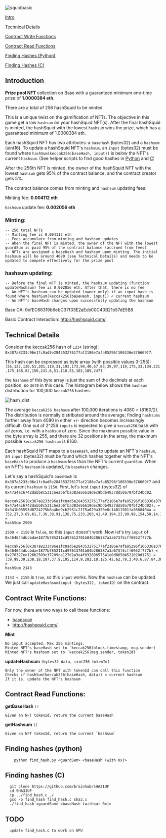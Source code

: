 
![squidbasic](https://github.com/hashsquid/hashsquid/assets/162920851/fb1bb752-90bb-4524-9895-bdb50a94dd5d)

[Intro](#introduction)

[Technical Details](#technical-details)

[Contract Write Functions](#contract-write-functions)

[Contract Read Functions](#contract-read-functions)

[Finding Hashes (Python)](#finding-hashes-python)

[Finding Hashes (C)](#finding-hashes-c)
    

## Introduction
  **Prize pool NFT** collection on Base with a guaranteed minimum one-time prize of **1.0000384 eth**.

  There are a total of 256 hashSquid to be minted
  
  This is a unique twist on the gamification of NFTs. The objective in this game get a low `hashsum` on your hashSquid NFT(s). After the final hashSquid is minted, the hashSquid with the lowest `hashsum` wins the prize, which has a guaranteed minimum of 1.0000384 eth. 

  Each hashSquid NFT has two attributes: a `baseHash` (bytes32) and a `hashsum` (uint16). To update a hashSquid NFT's `hashsum`, an `input` (bytes32) must be found where `hashSum(keccak256(baseHash, input))` is below the NFT's current `hashsum`.  (See helper scripts to find good hashes in [Python](#finding-hashes-python) and [C](#finding-hashes-c))

  After the 256th NFT is minted, the owner of the hashSquid NFT with the lowest `hashsum` gets 95% of the contract balance, and the contract creator gets 5%.  

  The contract balance comes from minting and `hashsum` updating fees: 

Minting fee: **0.004112 eth**

`hashsum` update fee: **0.002056 eth**

### Minting:

    -- 256 total NFTs
    -- Minting fee is 0.004112 eth
    -- Fees accumulate from minting and hashsum updates
    -- When the final NFT is minted, the owner of the NFT with the lowest guardSum is paid 95% of the contract balance (accrued from fees)
    -- NFTs are assigned a baseHash and hashsum upon minting. The initial hashsum will be around 4080 (see Technical Details) and needs to be updated to compete effectively for the prize pool
    
### hashsum updating:

    -- Before the final NFT is minted, the hashsum updating (function: updateHashsum) fee is 0.002056 eth. After that, there is no fee
    -- An NFT's hashsum can be updated (owner only) if an input hash is found where hashSum(keccak256(baseHash, input)) < current hashsum
    -- An NFT's baseHash changes upon successfully updating the hashsum

Base CA: 0xfEC66319b6ebC37f33E2aEcb00C40B21b57dE5B8

Basic Contract Interaction: http://hashsquid.com/

## Technical Details
  Consider the keccak256 hash of `1234` (string): 
  `0x387a8233c96e1fc0ad5e284353276177af2186e7afa85296f106336e376669f7`. 
  
  This hash can be expressed as byte array (with possible values 0-255): 
  `[56,122,130,51,201,110,31,192,173,94,40,67,83,39,97,119,175,33,134,231,175,168,82,150,241,6,51,110,55,102,105,247] `
  
  the `hashSum` of this byte array is just the sum of the decimals at each position, so `3670` in this case. The histogram below shows the `hashsum` distribution for 100,000 `keccak256` hashes:
  
  ![hash_dist](https://github.com/hashsquid/hashsquid/assets/162920851/146f6b2f-6001-4bb8-ab3a-9d408ad23fba)

   The average `keccak256 hashsum` after 100,000 iterations is 4080 = (8160/2). The distribution is normally distributed around the average; finding `hashsums` further away from 4080 in either +/- direction becomes increasingly difficult. One out of 2^256 `inputs` is expected to give a `keccak256` hash with all zeros, i.e. with a `hashsum` of zero. Since the maximum possible value in the byte array is 255, and there are 32 positions in the array, the maximum possible `keccak256 hashsum` is 8160. 

  Each hashSquid NFT maps to a `baseHash`, and to update an NFT's `hashsum`, an `input` (bytes32) must be found which hashes together with the NFT's `baseHash` to produce a `hashsum` less than the NFT's current `guardSum`. When an NFT's `hashsum` is updated, its `baseHash` changes.
  
  Let's say a hashSquid's `baseHash` is `0x387a8233c96e1fc0ad5e284353276177af2186e7afa85296f106336e376669f7` and its current `hashsum` is `2150`. First, let's test `input` (bytes32) of `0x47a4ac6742dabb8c531c6e2b6fba383e56619dec9bdb4937dd50a707bf24bd02`.
  
```
keccak256(0x387a8233c96e1fc0ad5e284353276177af2186e7afa85296f106336e376669f7, 0x47a4ac6742dabb8c531c6e2b6fba383e56619dec9bdb4937dd50a707bf24bd02), =
0x341b03593d0724275b8a4be9cb2931c2175a629a320e0c14011981fa3668404a =
[52,27,3,89,61,7,36,39,91,138,75,233,203,41,49,194,23,90,98,154,50,14,12,20,1,25,129,250,54,104,64,74] =
hashSum 2500
  ```
  `2500 < 2150` is `false`, so this `input` doesn't work. Now let's try `input` of `0x464644dbcbdae1877b785211cd97613701b04b286387a3a673f5cff6952f777b`.

  ```
  keccak256(0x387a8233c96e1fc0ad5e284353276177af2186e7afa85296f106336e376669f7, 0x464644dbcbdae1877b785211cd97613701b04b286387a3a673f5cff6952f777b) =
0x276327ee126b2509c37209ca127d2a3e4f03280657541e0d865d4521020d1751 =
[39,99,39,238,18,107,37,9,195,114,9,202,18,125,42,62,79,3,40,6,87,84,30,13,134,93,69,33,2,13,23,81] =
hashSum 2143
  ```
  `2143 < 2150` is `true`, so this `input` works. Now the `hashsum` can be updated. We just call `updateHashsum(input (bytes32), tokenID)` on the contract.

  ## Contract Write Functions:
  For now, there are two ways to call these functions:
  - [basescan](https://basescan.org/address/0xfec66319b6ebc37f33e2aecb00c40b21b57de5b8#writeContract)
  - http://hashsquid.com/
  
  **Mint** 
  
    No input accepted. Max 256 mintings. 
    Minted NFT's baseHash set to `keccak256(block.timestamp, msg.sender)
    Minted NFT's hashsum set to `keccak256(msg.sender, tokenId)

  **updateHashsum** `(bytes32 data, uint256 tokenId)`
  
    Only the owner of the NFT with tokenId can call this function
    Checks if hashSum(keccak256(baseHash, data)) < current hashsum
    If it is, update the NFT's hashsum
  
## Contract Read Functions:

  **getBaseHash** `()`

    Given an NFT tokenId, return the current baseHash

  **getHashsum**  `()`

    Given an NFT tokenId, return the current `hashsum`
  
  ## Finding hashes (python)
        
        python find_hash.py <guardSum> <baseHash (with 0x)>
        
  ## Finding hashes (C)
    
      git clone https://github.com/brainhub/SHA3IUF
      cd SHA3IUF
      cp ../find_hash.c ./
      gcc -o find_hash find_hash.c sha3.c
      ./find_hash <guardSum> <baseHash (without 0x)>

  
  ## TODO 

      update find_hash.c to work on GPU
  
